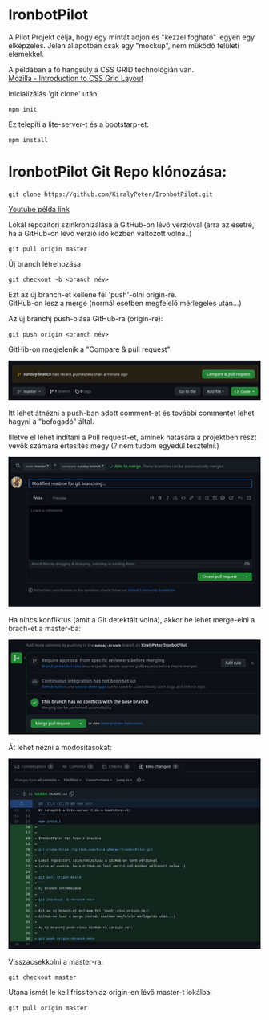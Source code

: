# IronbotPilot

A Pilot Projekt célja, hogy egy mintát adjon és "kézzel fogható" legyen egy elképzelés. Jelen állapotban csak egy "mockup", nem működő felületi elemekkel.

A példában a fő hangsúly a CSS GRID technológián van.\
[Mozilla - Introduction to CSS Grid Layout](https://mozilladevelopers.github.io/playground/css-grid/)

Inicializálás 'git clone' után:
```
npm init
```

Ez telepíti a lite-server-t és a bootstarp-et:
```
npm install 
```

# IronbotPilot Git Repo klónozása: 
```
git clone https://github.com/KiralyPeter/IronbotPilot.git
```

[Youtube példa link](https://youtu.be/MnUd31TvBoU)

Lokál repozitori szinkronizálása a GitHub-on lévő verzióval 
(arra az esetre, ha a GitHub-on lévő verzió idő közben változott volna..)
```
git pull origin master
```
Új branch létrehozása
```
git checkout -b <branch név>
```
Ezt az új branch-et kellene fel 'push'-olni origin-re.\
GitHub-on lesz a merge (normál esetben megfelelő mérlegelés után...)

Az új branchj push-olása GitHub-ra (origin-re):
```
git push origin <branch név>
```

GitHib-on megjelenik a "Compare & pull request"

![Alt text](image.png)

Itt lehet átnézni a push-ban adott comment-et és további commentet lehet hagyni a "befogadó" által.

Illetve el lehet indítani a Pull request-et, aminek hatására a projektben részt vevők számára értesítés megy (? nem tudom egyedül tesztelni.)

![Alt text](image-1.png)

Ha nincs konfliktus (amit a Git detektált volna), akkor be lehet merge-elni a brach-et a master-ba:

![Alt text](image-2.png)

Át lehet nézni a módosításokat:

![Alt text](image-3.png)

Visszacsekkolni a master-ra:
```
git checkout master
```
Utána ismét le kell frissíteniaz origin-en lévő master-t lokálba:
```
git pull origin master
```